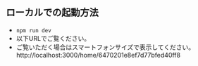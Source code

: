 ## ローカルでの起動方法
- `npm run dev`  
- 以下URLでご覧ください。
- ご覧いただく場合はスマートフォンサイズで表示してください。  
http://localhost:3000/home/6470201e8ef7d77bfed40ff8  
